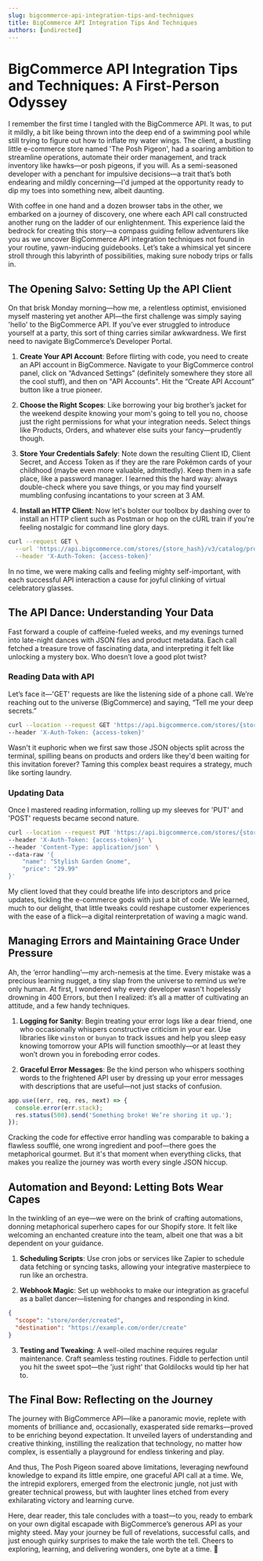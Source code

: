 ```yaml
---
slug: bigcommerce-api-integration-tips-and-techniques
title: BigCommerce API Integration Tips And Techniques
authors: [undirected]
---
```



# BigCommerce API Integration Tips and Techniques: A First-Person Odyssey

I remember the first time I tangled with the BigCommerce API. It was, to put it mildly, a bit like being thrown into the deep end of a swimming pool while still trying to figure out how to inflate my water wings. The client, a bustling little e-commerce store named 'The Posh Pigeon', had a soaring ambition to streamline operations, automate their order management, and track inventory like hawks—or posh pigeons, if you will. As a semi-seasoned developer with a penchant for impulsive decisions—a trait that’s both endearing and mildly concerning—I'd jumped at the opportunity ready to dip my toes into something new, albeit daunting.

With coffee in one hand and a dozen browser tabs in the other, we embarked on a journey of discovery, one where each API call constructed another rung on the ladder of our enlightenment. This experience laid the bedrock for creating this story—a compass guiding fellow adventurers like you as we uncover BigCommerce API integration techniques not found in your routine, yawn-inducing guidebooks. Let’s take a whimsical yet sincere stroll through this labyrinth of possibilities, making sure nobody trips or falls in.

## The Opening Salvo: Setting Up the API Client

On that brisk Monday morning—how me, a relentless optimist, envisioned myself mastering yet another API—the first challenge was simply saying 'hello' to the BigCommerce API. If you’ve ever struggled to introduce yourself at a party, this sort of thing carries similar awkwardness. We first need to navigate BigCommerce’s Developer Portal.

1. **Create Your API Account**: Before flirting with code, you need to create an API account in BigCommerce. Navigate to your BigCommerce control panel, click on “Advanced Settings” (definitely somewhere they store all the cool stuff), and then on "API Accounts". Hit the “Create API Account” button like a true pioneer.

2. **Choose the Right Scopes**: Like borrowing your big brother’s jacket for the weekend despite knowing your mom's going to tell you no, choose just the right permissions for what your integration needs. Select things like Products, Orders, and whatever else suits your fancy—prudently though.

3. **Store Your Credentials Safely**: Note down the resulting Client ID, Client Secret, and Access Token as if they are the rare Pokémon cards of your childhood (maybe even more valuable, admittedly). Keep them in a safe place, like a password manager. I learned this the hard way: always double-check where you save things, or you may find yourself mumbling confusing incantations to your screen at 3 AM.

4. **Install an HTTP Client**: Now let's bolster our toolbox by dashing over to install an HTTP client such as Postman or hop on the cURL train if you're feeling nostalgic for command line glory days.

```bash
curl --request GET \
  --url 'https://api.bigcommerce.com/stores/{store_hash}/v3/catalog/products' \
  --header 'X-Auth-Token: {access-token}'
```

In no time, we were making calls and feeling mighty self-important, with each successful API interaction a cause for joyful clinking of virtual celebratory glasses.

## The API Dance: Understanding Your Data

Fast forward a couple of caffeine-fueled weeks, and my evenings turned into late-night dances with JSON files and product metadata. Each call fetched a treasure trove of fascinating data, and interpreting it felt like unlocking a mystery box. Who doesn’t love a good plot twist?

### Reading Data with API

Let’s face it—'GET' requests are like the listening side of a phone call. We’re reaching out to the universe (BigCommerce) and saying, “Tell me your deep secrets.”

```bash
curl --location --request GET 'https://api.bigcommerce.com/stores/{store_hash}/v3/orders' \
--header 'X-Auth-Token: {access-token}' 
```

Wasn't it euphoric when we first saw those JSON objects split across the terminal, spilling beans on products and orders like they'd been waiting for this invitation forever? Taming this complex beast requires a strategy, much like sorting laundry.

### Updating Data

Once I mastered reading information, rolling up my sleeves for 'PUT' and 'POST' requests became second nature.

```bash
curl --location --request PUT 'https://api.bigcommerce.com/stores/{store_hash}/v3/catalog/products/{product_id}' \
--header 'X-Auth-Token: {access-token}' \
--header 'Content-Type: application/json' \
--data-raw '{
    "name": "Stylish Garden Gnome",
    "price": "29.99"
}'
```

My client loved that they could breathe life into descriptors and price updates, tickling the e-commerce gods with just a bit of code. We learned, much to our delight, that little tweaks could reshape customer experiences with the ease of a flick—a digital reinterpretation of waving a magic wand.

## Managing Errors and Maintaining Grace Under Pressure

Ah, the ‘error handling’—my arch-nemesis at the time. Every mistake was a precious learning nugget, a tiny slap from the universe to remind us we’re only human. At first, I wondered why every developer wasn't hopelessly drowning in 400 Errors, but then I realized: it’s all a matter of cultivating an attitude, and a few handy techniques.

1. **Logging for Sanity**: Begin treating your error logs like a dear friend, one who occasionally whispers constructive criticism in your ear. Use libraries like `winston` or `bunyan` to track issues and help you sleep easy knowing tomorrow your APIs will function smoothly—or at least they won’t drown you in foreboding error codes.

2. **Graceful Error Messages**: Be the kind person who whispers soothing words to the frightened API user by dressing up your error messages with descriptions that are useful—not just stacks of confusion.

```javascript
app.use((err, req, res, next) => {
  console.error(err.stack);
  res.status(500).send('Something broke! We’re shoring it up.');
});
```

Cracking the code for effective error handling was comparable to baking a flawless soufflé, one wrong ingredient and poof—there goes the metaphorical gourmet. But it's that moment when everything clicks, that makes you realize the journey was worth every single JSON hiccup.

## Automation and Beyond: Letting Bots Wear Capes

In the twinkling of an eye—we were on the brink of crafting automations, donning metaphorical superhero capes for our Shopify store. It felt like welcoming an enchanted creature into the team, albeit one that was a bit dependent on your guidance.

1. **Scheduling Scripts**: Use cron jobs or services like Zapier to schedule data fetching or syncing tasks, allowing your integrative masterpiece to run like an orchestra.

2. **Webhook Magic**: Set up webhooks to make our integration as graceful as a ballet dancer—listening for changes and responding in kind.

```json
{
  "scope": "store/order/created",
  "destination": "https://example.com/order/create"
}
```

3. **Testing and Tweaking**: A well-oiled machine requires regular maintenance. Craft seamless testing routines. Fiddle to perfection until you hit the sweet spot—the 'just right' that Goldilocks would tip her hat to.

## The Final Bow: Reflecting on the Journey

The journey with BigCommerce API—like a panoramic movie, replete with moments of brilliance and, occasionally, exasperated side remarks—proved to be enriching beyond expectation. It unveiled layers of understanding and creative thinking, instilling the realization that technology, no matter how complex, is essentially a playground for endless tinkering and play.

And thus, The Posh Pigeon soared above limitations, leveraging newfound knowledge to expand its little empire, one graceful API call at a time. We, the intrepid explorers, emerged from the electronic jungle, not just with greater technical prowess, but with laughter lines etched from every exhilarating victory and learning curve.

Here, dear reader, this tale concludes with a toast—to you, ready to embark on your own digital escapade with BigCommerce’s generous API as your mighty steed. May your journey be full of revelations, successful calls, and just enough quirky surprises to make the tale worth the tell. Cheers to exploring, learning, and delivering wonders, one byte at a time.  🍻 